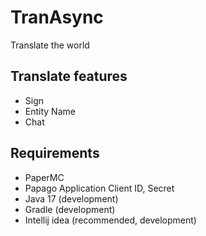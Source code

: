 # TranAsync

Translate the world

## Translate features
- Sign
- Entity Name
- Chat

## Requirements
- PaperMC
- Papago Application Client ID, Secret
- Java 17 (development)
- Gradle (development)
- Intellij idea (recommended, development)
